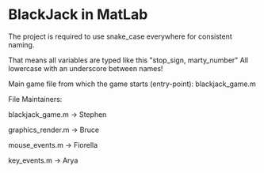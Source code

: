 # BlackJack in MatLab



The project is required to use snake_case everywhere for consistent naming.

That means all variables are typed like this "stop_sign, marty_number" All lowercase with an underscore between names!

Main game file from which the game starts (entry-point): blackjack_game.m


File Maintainers:

blackjack_game.m -> Stephen

graphics_render.m -> Bruce

mouse_events.m -> Fiorella

key_events.m -> Arya 
